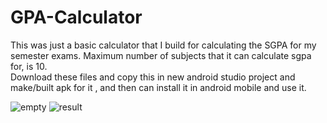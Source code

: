 # GPA-Calculator
This was just a basic calculator that I build for calculating the SGPA for my semester exams.
Maximum number of subjects that it can calculate sgpa for, is 10.
<br />
Download these files and copy this in new android studio project and make/built apk for it , and then can install it in android mobile and use it.

![empty](https://user-images.githubusercontent.com/39378893/178334109-d2967321-99bc-42cd-9e9a-33bcedac680d.jpeg)
![result](https://user-images.githubusercontent.com/39378893/178334120-9ffa6e70-5db6-449d-a766-c398753ecbd7.jpeg)

